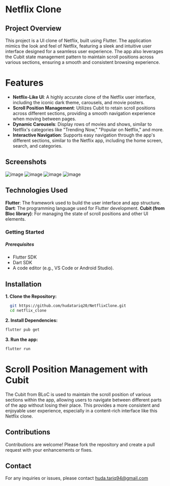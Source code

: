 # Netflix Clone

## Project Overview

This project is a UI clone of Netflix, built using Flutter. The application mimics the look and feel of Netflix, featuring a sleek and intuitive user interface designed for a seamless user experience. The app also leverages the Cubit state management pattern to maintain scroll positions across various sections, ensuring a smooth and consistent browsing experience.

# Features
* **Netflix-Like UI**: A highly accurate clone of the Netflix user interface, including the iconic dark theme, carousels, and movie posters.
* **Scroll Position Management**: Utilizes Cubit to retain scroll positions across different sections, providing a smooth navigation experience when moving between pages.
* **Dynamic Carousels**: Display rows of movies and shows, similar to Netflix's categories like "Trending Now," "Popular on Netflix," and more.
* **Interactive Navigation**: Supports easy navigation through the app's different sections, similar to the Netflix app, including the home screen, search, and categories.


## Screenshots
![image](https://github.com/user-attachments/assets/a7ede6a6-5923-434b-ac20-7f6c18e6f97f)
![image](https://github.com/user-attachments/assets/4e69d626-b32a-42fd-9667-b65a22fac9cf)
![image](https://github.com/user-attachments/assets/96348385-d393-48ec-b5b9-74ceb0797ca1)
![image](https://github.com/user-attachments/assets/d9999dcb-dd32-4f10-b1b6-b0afc45abba5)




## Technologies Used
**Flutter**: The framework used to build the user interface and app structure.
**Dart**: The programming language used for Flutter development.
**Cubit (from Bloc library)**: For managing the state of scroll positions and other UI elements.

### Getting Started


##### Prerequisites
* Flutter SDK
* Dart SDK
* A code editor (e.g., VS Code or Android Studio).

## Installation

**1. Clone the Repository:**  

```sh
  git https://github.com/hudatariq20/NetflixClone.git
  cd netflix_clone
```

**2. Install Dependencies:**

```sh
flutter pub get
```

**3. Run the app:**

```sh
flutter run
```

# Scroll Position Management with Cubit
The Cubit from BLoC is used to maintain the scroll position of various sections within the app, allowing users to navigate between different parts of the app without losing their place. This provides a more consistent and enjoyable user experience, especially in a content-rich interface like this Netflix clone.

## Contributions
Contributions are welcome! Please fork the repository and create a pull request with your enhancements or fixes.

## Contact
For any inquiries or issues, please contact huda.tariq94@gmail.com




